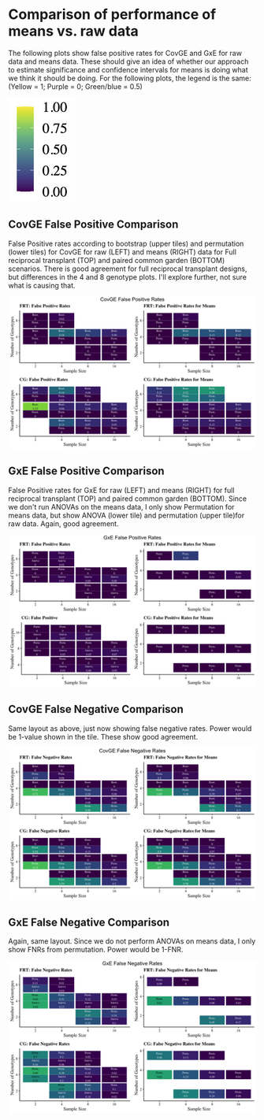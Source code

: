 # Comparison of performance of means vs. raw data 

The following plots show false positive rates for CovGE and GxE for raw data and means data. These should give an idea of whether our approach to estimate significance and confidence intervals for means is doing what we think it should be doing. 
For the following plots, the legend is the same: (Yellow = 1; Purple = 0; Green/blue = 0.5)


![image](https://github.com/RCN-ECS/CnGV/blob/master/results/Sim_12.15.20/2.23.LEGEND.png)

## CovGE False Positive Comparison


False Positive rates according to bootstrap (upper tiles) and permutation (lower tiles) for CovGE for raw (LEFT) and means (RIGHT) data for Full reciprocal transplant (TOP) and paired common garden (BOTTOM) scenarios. 
There is good agreement for full reciprocal transplant designs, but differences in the 4 and 8 genotype plots. I'll explore further, not sure what is causing that.


![image](https://github.com/RCN-ECS/CnGV/blob/master/results/Sim_12.15.20/2.23.CovGE_FP_MeansVsRaw.png)

## GxE False Positive Comparison


False Positive rates for GxE for raw (LEFT) and means (RIGHT) for full reciprocal transplant (TOP) and paired common garden (BOTTOM). Since we don't run ANOVAs on the means data, I only show Permutation for means data, but show ANOVA (lower tile) and permutation (upper tile)for raw data. Again, good agreement. 


![image](https://github.com/RCN-ECS/CnGV/blob/master/results/Sim_12.15.20/2.23.GxE_FP_MeansVsRaw.png)

## CovGE False Negative Comparison


Same layout as above, just now showing false negative rates. Power would be 1-value shown in the tile. These show good agreement. 


![image](https://github.com/RCN-ECS/CnGV/blob/master/results/Sim_12.15.20/2.23.CovGE_FN_MeansVs.Raw.png)

## GxE False Negative Comparison


Again, same layout. Since we do not perform ANOVAs on means data, I only show FNRs from permutation. Power would be 1-FNR.


![image](https://github.com/RCN-ECS/CnGV/blob/master/results/Sim_12.15.20/2.23.GxE_FN_MeansVsRaw.png)
